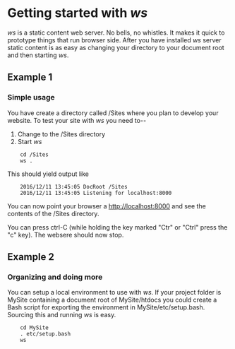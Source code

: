 
#  Getting started with _ws_ 

_ws_ is a static content web server. No bells, no whistles.  It makes it 
quick to prototype things that run browser side.  After you have 
installed _ws_ server static content is as easy as changing your directory 
to your document root and then starting _ws_. 


## Example 1

### Simple usage

You have create a directory called /Sites where you plan to develop your website.  To test your site with _ws_ you need to--

1. Change to the /Sites directory
2. Start _ws_


```shell
    cd /Sites
    ws .
```

This should yield output like

```shell
    2016/12/11 13:45:05 DocRoot /Sites
    2016/12/11 13:45:05 Listening for localhost:8000
```

You can now point your browser a [http://localhost:8000](http://localhost:8000) and see the contents of the /Sites directory.

You can press ctrl-C (while holding the key marked "Ctr" or "Ctrl" press the "c" key).  The websere should now stop.


## Example 2

### Organizing and doing more

You can setup a local environment to use with _ws_. If your project
folder is MySite containing a document root of MySite/htdocs you could
create a Bash script for exporting the environment in MySite/etc/setup.bash.
Sourcing this and running _ws_ is easy.

```shell
    cd MySite
    . etc/setup.bash
    ws
```

